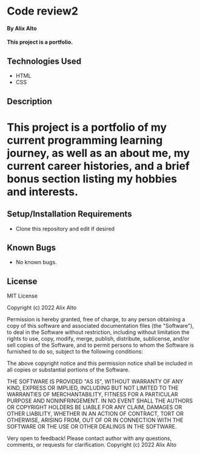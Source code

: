 # Code review2

#### By Alix Alto

#### This project is a portfolio.

## Technologies Used

* HTML
* CSS

## Description

# This project is a portfolio of my current programming learning journey, as well as an about me, my current career histories, and a brief bonus section listing my hobbies and interests.

## Setup/Installation Requirements

* Clone this repository and edit if desired


## Known Bugs

* No known bugs.

## License
MIT License

Copyright (c) 2022 Alix Alto

Permission is hereby granted, free of charge, to any person obtaining a copy
of this software and associated documentation files (the "Software"), to deal
in the Software without restriction, including without limitation the rights
to use, copy, modify, merge, publish, distribute, sublicense, and/or sell
copies of the Software, and to permit persons to whom the Software is
furnished to do so, subject to the following conditions:

The above copyright notice and this permission notice shall be included in all
copies or substantial portions of the Software.

THE SOFTWARE IS PROVIDED "AS IS", WITHOUT WARRANTY OF ANY KIND, EXPRESS OR
IMPLIED, INCLUDING BUT NOT LIMITED TO THE WARRANTIES OF MERCHANTABILITY,
FITNESS FOR A PARTICULAR PURPOSE AND NONINFRINGEMENT. IN NO EVENT SHALL THE
AUTHORS OR COPYRIGHT HOLDERS BE LIABLE FOR ANY CLAIM, DAMAGES OR OTHER
LIABILITY, WHETHER IN AN ACTION OF CONTRACT, TORT OR OTHERWISE, ARISING FROM,
OUT OF OR IN CONNECTION WITH THE SOFTWARE OR THE USE OR OTHER DEALINGS IN THE
SOFTWARE.


Very open to feedback! Please contact author with any questions, comments, or requests for clarification.
Copyright (c) 2022 Alix Alto
